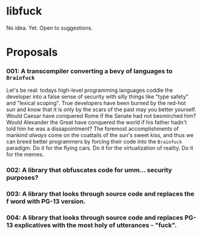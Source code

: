 # libfuck
No idea.  Yet.  Open to suggestions.

# Proposals

### 001: A transcompiler converting a bevy of languages to `Brainfuck`
Let's be real: todays high-level programming languages coddle the developer into a false 
sense of security with silly things like "type safety" and "lexical scoping". True developers
have been burned by the red-hot sun and know that it is only by the scars of the past may you
better yourself. Would Caesar have conquered Rome if the Senate had not besmirched him? Would 
Alexander the Great have conquered the world if his father hadn't told him he was a dissapointment?
The foremost accomplishments of mankind *always* come on the coattails of the sun's sweet kiss, and thus
we can breed better programmers by forcing their code into the `Brainfuck` paradigm. Do it for the flying cars.
Do it for the virtualization of reality. Do it for the memes. 

### 002: A library that obfuscates code for umm... security purposes?

### 003: A library that looks through source code and replaces the f word with PG-13 version.

### 004: A library that looks through source code and replaces PG-13 explicatives with the most holy of utterances - "fuck".
